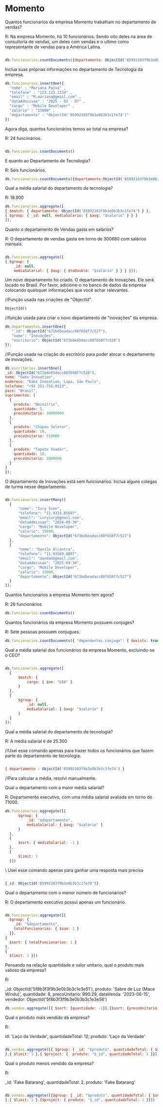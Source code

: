# Momento

 Quantos funcionarios da empresa Momento trabalham no departamento de vendas?

 R: Na empresa Momento, há 10 funcionários. Sendo oito deles na área de consultoria de vendas, um deles com vendas e o ultimo como representante de vendas para a América Latina.

 ```js

db.funcionarios.countDocuments({departamento: ObjectId('85992103f9b3e0b3b3c1fe71')})

```
 Inclua suas próprias informações no departamento de Tecnologia da empresa.
 
  ```js
db.funcionarios.insertOne({
    "nome" : "Mariana Paiva" , 
    "telefone" : "123.123.1234" , 
    "email" : "M.mariana@gmail.com" ,
    "dataAdmissao" : "2025 - 02 - 07" ,
    "cargo" : "Mobile Developer" , 
    "salario" : "15000" ,
    "departamento" : "ObjectId('85992103f9b3e0b3b3c1fe74')"
})
```

 Agora diga, quantos funcionários temos ao total na empresa?

 R: 24 funciinários.
 
  ```js

db.funcionarios.countDocuments()

```

 E quanto ao Departamento de Tecnologia?

 R: Seis funcionários.
 
   ```js
db.funcionarios.countDocuments({departamento:ObjectId('85992103f9b3e0b3b3c1fe74')})

```
 Qual a média salarial do departamento de tecnologia?

 R: 18.900
 
  ```js
db.funcionarios.aggregate([
  { $match: { departamento: ObjectId('85992103f9b3e0b3b3c1fe74') } },
  { $group: { _id: null, mediaSalario: { $avg: "$salario" } } }
]);
```

 Quanto o departamento de Vendas gasta em salários? 

 R: O departamento de vendas gasta em torno de 300680 com salários mensais.
 
  ```js

db.funcionarios.aggregate([
  { $group: {
      _id: null, 
      mediaSalarial: { $avg: { $toDouble: "$salario" } } } }]);

```
 
 Um novo departamento foi criado. O departamento de Inovações. Ele será locado no Brasil. 
 Por favor, adicione-o no banco de dados da empresa colocando quaisquer informações que você achar relevantes.

//Função usada nas criações de "ObjectId".
   ```js
ObjectId()

```

 //função usada para criar o novo departamento de "inovações" da empresa.
 ```js
db.departamentos.insertOne({
    "_id": ObjectId("671bdbeadacc08f658f7c527"),
    "nome": "Inovações",
    "escritorio": ObjectId("671bde65dacc08f658f7c528")
});

```

//Função usada na criação do escritório para poder alocar o departamento de inovações.
  ```js
db.escritorios.insertOne({
  _id: ObjectId("671bde65dacc08f658f7c528"),
  nome: "Gabs Inovation",
  endereco: "Gabs Inovation, Lapa, São Paulo",
  telefone: "+55 251-755-0123",
  pais: "Brasil",
  suprimentos: [
    {
      produto: "Ominitrix",
      quantidade: 5,
      precoUnitario: 10000000
    },
    {
      produto: "Chapeu Seletor",
      quantidade: 10,
      precoUnitario: 510000
    },
    {
      produto: "Tapete Voador",
      quantidade: 10,
      precoUnitario: 2000000
    }
  ]
});

```

 O departamento de Inovações está sem funcionários. Inclua alguns colegas de turma nesse departamento.  
 
  ```js

db.funcionarios.insertMany([
    {
        "nome": "Iury Sven",
        "telefone": "11.9315.85697",
        "email": "iuryiury@gmail.com",
        "dataAdmissao": "2024-09-30",
        "cargo": "Mobile Developer",
        "salario": 15000,
        "departamento": ObjectId("671bdbeadacc08f658f7c527") 
    },
    {
        "nome": "Danilo Alcantra",
        "telefone": "11.93569.8897",
        "email": "dandan@gmail.com",
        "dataAdmissao": "2025-09-30",
        "cargo": "Mobile Developer",
        "salario": 15000,
        "departamento": ObjectId("671bdbeadacc08f658f7c527") 
    }
]);

```
 Quantos funcionarios a empresa Momento tem agora?

 R: 26 funcionários 
 
  ```js
db.funcionarios.countDocuments()

```

 Quantos funcionários da empresa Momento possuem conjuges?

 R: Sete pessoas possuem conjugues.
 
  ```js
db.funcionarios.countDocuments({ "dependentes.conjuge": { $exists: true }})

```

 Qual a média salarial dos funcionários da empresa Momento, excluindo-se o CEO?
 
  ```js

db.funcionarios.aggregate([
    {
        $match: {
            cargo: { $ne: "CEO" } 
        }
    },
    {
        $group: {
            _id: null, 
            mediaSalarial: { $avg: "$salario" }
        }
    }
]);

```

 Qual a média salarial do departamento de tecnologia? 

 R: A média salarial é de 25.300

 //Usei esse comando apenas para trazer todos os funcionários que fazem parte do departamento de tecnologia.
 
  ```js

{ departamento : ObjectId('85992103f9b3e0b3b3c1fe74') }

```
//Para calcular a média, resolvi manualmente.

 Qual o departamento com a maior média salarial?
 
R: Departamento executivo, com uma média salarial avaliada em torno de 71000.

  ```js
db.funcionarios.aggregate([{
        $group: {
            _id: "$departamento",
            mediaSalarial: { $avg: "$salario" }
        }
    },
    {
        $sort: { mediaSalarial: -1 }
    },
    {
        $limit: 1
    }])

```

\\ Usei esse comando apenas para ganhar uma resposta mais precisa
 ```js

{_id: ObjectId('85992103f9b3e0b3b3c1fe70')}

```

 Qual o departamento com o menor número de funcionários?

R: O departamento executivo possui apenas um funcionário.
 
  ```js

db.funcionarios.aggregate([{
    $group: {
      _id: "$departamento", 
      totalFuncionarios: { $sum: 1 } 
    }},
  {
    $sort: { totalFuncionarios: 1 } 
  },
  {
    $limit: 1 }])

```
 
 Pensando na relação quantidade e valor unitario, qual o produto mais valioso da empresa?

R:  

_id: ObjectId('5f8b3f3f9b3e0b3b3c1e3e51'),
  produto: 'Sabre de Luz (Mace Windu)',
  quantidade: 8,
  precoUnitario: 990.29,
  dataVenda: '2023-06-15',
  vendedor: ObjectId('5f8b3f3f9b3e0b3b3c1e3e56')
 
   ```js
db.vendas.aggregate([{ $sort: {quantidade: -1}},{$sort: {precoUnitario: -1}},{ $limit: 1 }])

```
 
 Qual o produto mais vendido da empresa?

 R: 
 
  id: 'Laço da Verdade',
  quantidadeTotal: 12,
  produto: 'Laço da Verdade'
 
   ```js

db.vendas.aggregate([{ $group: { _id: "$produto", quantidadeTotal: { $sum: "$quantidade" }}},{$sort: { quantidadeTotal: -1 } 
  },{ $limit: 1 },{ $project: {  produto: "$_id", quantidadeTotal: 1 }}])

```

 
 Qual o produto menos vendido da empresa?
 
 R:
 
 _id: 'Fake Batarang',
  quantidadeTotal: 2,
  produto: 'Fake Batarang'
 
   ```js

db.vendas.aggregate([{$group: { _id: "$produto", quantidadeTotal: { $sum: "$quantidade" }}},{ $sort: { quantidadeTotal: 1 } 
  },{ $limit: 1 },{$project: { produto: "$_id", quantidadeTotal: 1 }}])

```
